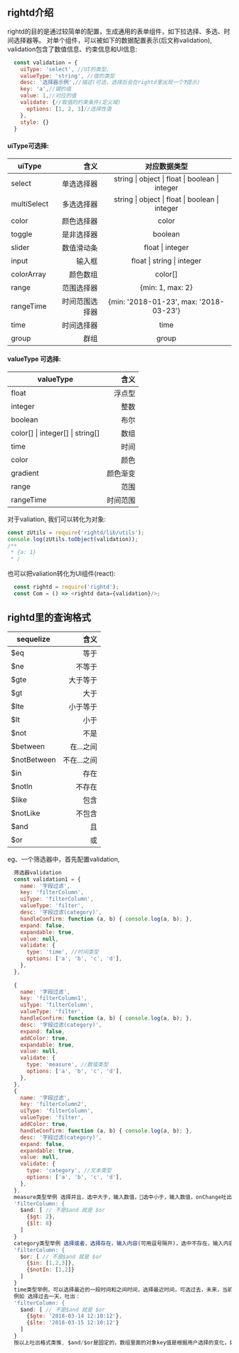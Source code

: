 ## rightd介绍
rightd的目的是通过较简单的配置，生成通用的表单组件，如下拉选择、多选、时间选择器等。
对单个组件，可以被如下的数据配置表示(后文称validation),  validation包含了数值信息、约束信息和UI信息:

```javascript
  const validation = {
    uiType: 'select', //UI的类型，
    valueType: 'string', //值的类型
    desc: '选择器示例',//描述(可选，选择后会在rightd里出现一个❓提示)
    key: 'a',//键的值
    value: 1,//对应的值
    validate: {//取值的约束条件(定义域)
      options: [1, 2, 3]//选择性值
    },
    style: {}
  }
```

#### uiType可选择: 

| uiType    | 含义    |  对应数据类型  |
| --------   | -----:  | :----: |
| select  | 单选选择器 | string \| object \| float \| boolean \| integer |
| multiSelect | 多选选择器 | string \| object \| float \| boolean \| integer |
| color   | 颜色选择器 | color |
| toggle | 是非选择器 | boolean |
| slider | 数值滑动条 | float \| integer |
| input | 输入框 | float \| string \| integer |
| colorArray | 颜色数组 | color[] |
| range | 范围选择器 | {min: 1, max: 2} |
| rangeTime | 时间范围选择器 | {min: '2018-01-23', max: '2018-03-23'} |
| time | 时间选择器 | time |
| group | 群组 | group |


#### valueType 可选择: 

| valueType | 含义    |
| --------   | -----:  |
| float  | 浮点型 |
| integer | 整数 |
| boolean | 布尔 |
| color[] \| integer[] \| string[] | 数组 |
| time | 时间 |
| color | 颜色 |
| gradient | 颜色渐变 |
| range | 范围 |
| rangeTime | 时间范围 |

对于valiation, 我们可以转化为对象:
```javascript
const zUtils = require('rightd/lib/utils');
console.log(zUtils.toObject(validation));
/**
 * {a: 1}
 * /
```

也可以把valiation转化为UI组件(react):
```javascript
  const rightd = require('rightd');
  const Com = () => <rightd data={validation}/>;
```

## rightd里的查询格式
| sequelize | 含义    |
| --------   | -----:  |
| $eq  | 等于 |
| $ne | 不等于 |
| $gte | 大于等于 |
| $gt | 大于 |
| $lte | 小于等于 |
| $lt | 小于 |
| $not | 不是 |
| $between | 在...之间 |
| $notBetween | 不在...之间 |
| $in | 存在 |
| $notIn | 不存在 |
| $like | 包含 |
| $notLike | 不包含 |
| $and | 且 |
| $or | 或 |

eg、一个筛选器中，首先配置validation,
```javascript
  筛选器validation
  const validation1 = {
    name: '字段过滤',
    key: 'filterColumn',
    uiType: 'filterColumn',
    valueType: 'filter',
    desc: '字段过滤(category)',
    handleConfirm: function (a, b) { console.log(a, b); },
    expand: false,
    expandable: true,
    value: null,
    validate: {
      type: 'time', //时间类型
      options: ['a', 'b', 'c', 'd'],
    },
  },
 
  {
    name: '字段过滤',
    key: 'filterColumn1',
    uiType: 'filterColumn',
    valueType: 'filter',
    handleConfirm: function (a, b) { console.log(a, b); },
    desc: '字段过滤(category)',
    expand: false,
    addColor: true,
    expandable: true,
    value: null,
    validate: {
      type: 'measure', //数值类型
      options: ['a', 'b', 'c', 'd'],
    },
  },
  {
    name: '字段过滤',
    key: 'filterColumn2',
    uiType: 'filterColumn',
    valueType: 'filter',
    addColor: true,
    handleConfirm: function (a, b) { console.log(a, b); },
    desc: '字段过滤(category)',
    expand: false,
    expandable: true,
    value: null,
    validate: {
      type: 'category', //文本类型
      options: ['a', 'b', 'c', 'd'],
    },
  },
  measure类型举例 选择并且，选中大于，输入数值，选中小于，输入数值，onChange吐出格式：
  'filterColumn: {
    $and: [ // 不是$and 就是 $or
      {$gt: 2},
      {$lt: 8}
    ]
  }
  category类型举例 选择或者，选择存在，输入内容(可用逗号隔开)，选中不存在，输入内容，onchange吐出格式：
  'filterColumn: {
    $or: [ // 不是$and 就是 $or
      {$in: [1,2,3]},
      {$notIn: [1,2]}
    ]
  }
  time类型举例，可以选择最近的一段时间和之间时间，选择最近时间，可选过去，未来，当前，
  例如 选择过去一天，吐出：
  'filterColumn: {
    $and: [ // 不是$and 就是 $or
      {$gte: '2018-03-14 12:10:12'},
      {$lte: '2018-03-15 12:10:12'}
    ]
  }
  按以上吐出格式类推, $and/$or是固定的，数组里面的对象key值是根据用户选择的变化，如大于就是$gt,包含$like...
```




